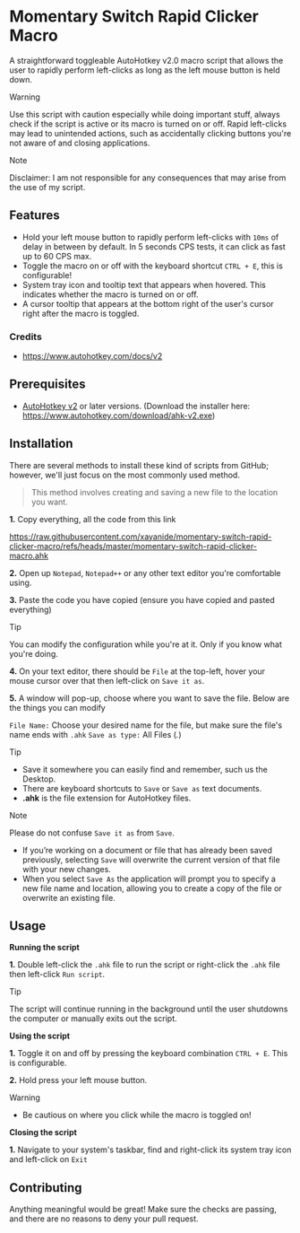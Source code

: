 # Momentary Switch Rapid Clicker Macro
A straightforward toggleable AutoHotkey v2.0 macro script that allows the user to rapidly perform left-clicks as long as the left mouse button is held down.
> [!WARNING]
> Use this script with caution especially while doing important stuff, always check if the script is active or its macro is turned on or off. Rapid left-clicks may lead to unintended actions, such as accidentally clicking buttons you're not aware of and closing applications.

> [!NOTE]
> Disclaimer: I am not responsible for any consequences that may arise from the use of my script.

## Features
- Hold your left mouse button to rapidly perform left-clicks with `10ms` of delay in between by default. In 5 seconds CPS tests, it can click as fast up to 60 CPS max.
- Toggle the macro on or off with the keyboard shortcut `CTRL + E`, this is configurable!
- System tray icon and tooltip text that appears when hovered. This indicates whether the macro is turned on or off.
- A cursor tooltip that appears at the bottom right of the user's cursor right after the macro is toggled.

### Credits
- https://www.autohotkey.com/docs/v2

## Prerequisites
- [AutoHotkey v2](https://www.autohotkey.com/v2) or later versions. (Download the installer here: https://www.autohotkey.com/download/ahk-v2.exe)

## Installation

There are several methods to install these kind of scripts from GitHub; however, we'll just focus on the most commonly used method.

> This method involves creating and saving a new file to the location you want.

**1.** Copy everything, all the code from this link

https://raw.githubusercontent.com/xayanide/momentary-switch-rapid-clicker-macro/refs/heads/master/momentary-switch-rapid-clicker-macro.ahk

**2.** Open up `Notepad`, `Notepad++` or any other text editor you're comfortable using.

**3.** Paste the code you have copied (ensure you have copied and pasted everything)
> [!TIP]
> You can modify the configuration while you're at it. Only if you know what you're doing.

**4.** On your text editor, there should be `File` at the top-left, hover your mouse cursor over that then left-click on `Save it as`.

**5.** A window will pop-up, choose where you want to save the file. Below are the things you can modify

`File Name:` Choose your desired name for the file, but make sure the file's name ends with `.ahk`
`Save as type:` All Files (*.*)

> [!TIP]
> - Save it somewhere you can easily find and remember, such us the Desktop.
> - There are keyboard shortcuts to `Save` or `Save as` text documents.
> - **.ahk** is the file extension for AutoHotkey files.

> [!NOTE]
> Please do not confuse `Save it as` from `Save`. 
> - If you’re working on a document or file that has already been saved previously, selecting `Save` will overwrite the current version of that file with your new changes.
> - When you select `Save As` the application will prompt you to specify a new file name and location, allowing you to create a copy of the file or overwrite an existing file.

## Usage

**Running the script**

**1.** Double left-click the `.ahk` file to run the script or right-click the `.ahk` file then left-click `Run script`.
> [!TIP]
> The script will continue running in the background until the user shutdowns the computer or manually exits out the script.

**Using the script**

**1.** Toggle it on and off by pressing the keyboard combination `CTRL + E`. This is configurable.

**2.** Hold press your left mouse button.
> [!WARNING]
> - Be cautious on where you click while the macro is toggled on!

**Closing the script**

**1.** Navigate to your system's taskbar, find and right-click its system tray icon and left-click on `Exit`

## Contributing
Anything meaningful would be great! Make sure the checks are passing, and there are no reasons to deny your pull request.
